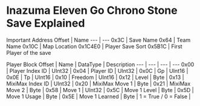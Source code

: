 # Inazuma Eleven Go Chrono Stone Save Explained

Important Address
Offset | Name
--- | ---
0x3C | Save Name 
0x64 | Team Name
0x10C | Map Location
0x1C4E0 | Player Save Sort
0x5B1C | First Player of the save

Player Block
Offset | Name | DataType | Description
--- | --- | --- | --- 
0x00 | Player Index ID | UInt32 |
0x04 | Player ID | UInt32 |
0x0C | Gp | UInt16 |
0x0E | Tp | UInt16 |
0x10 | Freedom | UInt16 |
0x12 | Level | Byte |
0x13 | MixiMax Index ID | UInt32 |
0x20 | MixiMax Move 1 | Byte |
0x21 | MixiMax Move 2 | Byte |
0x58 | Move 1 | UInt32 |
0x5C | Move 1 Level | Byte |
0x5D | Move 1 Usage | Byte |
0x5E | Move 1 Learned | Byte | 1 = True / 0 = False |
